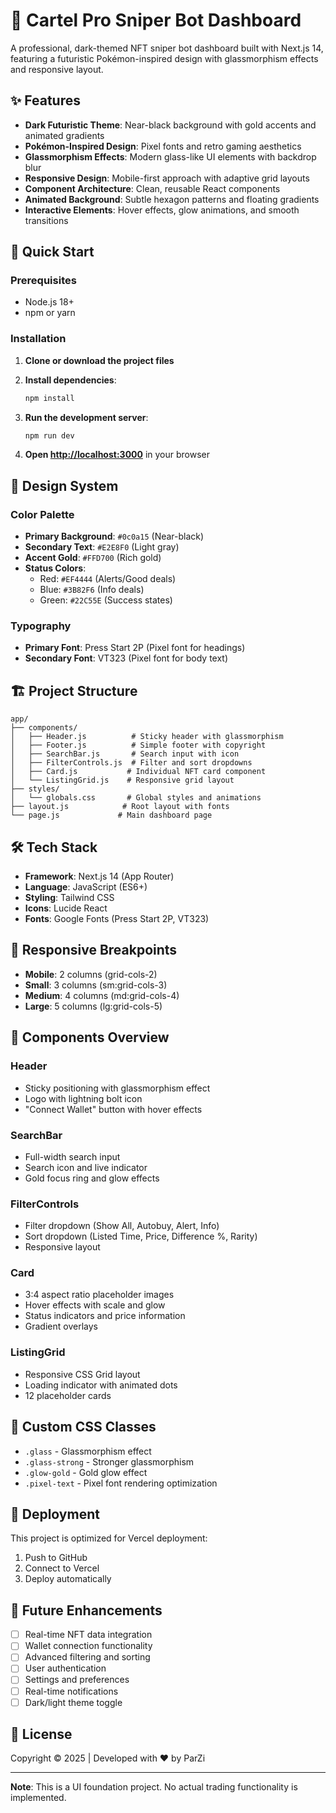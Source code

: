 # 🎯 Cartel Pro Sniper Bot Dashboard

A professional, dark-themed NFT sniper bot dashboard built with Next.js 14, featuring a futuristic Pokémon-inspired design with glassmorphism effects and responsive layout.

## ✨ Features

- **Dark Futuristic Theme**: Near-black background with gold accents and animated gradients
- **Pokémon-Inspired Design**: Pixel fonts and retro gaming aesthetics
- **Glassmorphism Effects**: Modern glass-like UI elements with backdrop blur
- **Responsive Design**: Mobile-first approach with adaptive grid layouts
- **Component Architecture**: Clean, reusable React components
- **Animated Background**: Subtle hexagon patterns and floating gradients
- **Interactive Elements**: Hover effects, glow animations, and smooth transitions

## 🚀 Quick Start

### Prerequisites

- Node.js 18+ 
- npm or yarn

### Installation

1. **Clone or download the project files**

2. **Install dependencies**:
   ```bash
   npm install
   ```

3. **Run the development server**:
   ```bash
   npm run dev
   ```

4. **Open [http://localhost:3000](http://localhost:3000)** in your browser

## 🎨 Design System

### Color Palette
- **Primary Background**: `#0c0a15` (Near-black)
- **Secondary Text**: `#E2E8F0` (Light gray)
- **Accent Gold**: `#FFD700` (Rich gold)
- **Status Colors**:
  - Red: `#EF4444` (Alerts/Good deals)
  - Blue: `#3B82F6` (Info deals)
  - Green: `#22C55E` (Success states)

### Typography
- **Primary Font**: Press Start 2P (Pixel font for headings)
- **Secondary Font**: VT323 (Pixel font for body text)

## 🏗️ Project Structure

```
app/
├── components/
│   ├── Header.js          # Sticky header with glassmorphism
│   ├── Footer.js          # Simple footer with copyright
│   ├── SearchBar.js       # Search input with icon
│   ├── FilterControls.js  # Filter and sort dropdowns
│   ├── Card.js           # Individual NFT card component
│   └── ListingGrid.js    # Responsive grid layout
├── styles/
│   └── globals.css       # Global styles and animations
├── layout.js            # Root layout with fonts
└── page.js             # Main dashboard page
```

## 🛠️ Tech Stack

- **Framework**: Next.js 14 (App Router)
- **Language**: JavaScript (ES6+)
- **Styling**: Tailwind CSS
- **Icons**: Lucide React
- **Fonts**: Google Fonts (Press Start 2P, VT323)

## 📱 Responsive Breakpoints

- **Mobile**: 2 columns (grid-cols-2)
- **Small**: 3 columns (sm:grid-cols-3)
- **Medium**: 4 columns (md:grid-cols-4)
- **Large**: 5 columns (lg:grid-cols-5)

## 🎯 Components Overview

### Header
- Sticky positioning with glassmorphism effect
- Logo with lightning bolt icon
- "Connect Wallet" button with hover effects

### SearchBar
- Full-width search input
- Search icon and live indicator
- Gold focus ring and glow effects

### FilterControls
- Filter dropdown (Show All, Autobuy, Alert, Info)
- Sort dropdown (Listed Time, Price, Difference %, Rarity)
- Responsive layout

### Card
- 3:4 aspect ratio placeholder images
- Hover effects with scale and glow
- Status indicators and price information
- Gradient overlays

### ListingGrid
- Responsive CSS Grid layout
- Loading indicator with animated dots
- 12 placeholder cards

## 🎨 Custom CSS Classes

- `.glass` - Glassmorphism effect
- `.glass-strong` - Stronger glassmorphism
- `.glow-gold` - Gold glow effect
- `.pixel-text` - Pixel font rendering optimization

## 🚀 Deployment

This project is optimized for Vercel deployment:

1. Push to GitHub
2. Connect to Vercel
3. Deploy automatically

## 🔮 Future Enhancements

- [ ] Real-time NFT data integration
- [ ] Wallet connection functionality
- [ ] Advanced filtering and sorting
- [ ] User authentication
- [ ] Settings and preferences
- [ ] Real-time notifications
- [ ] Dark/light theme toggle

## 📄 License

Copyright © 2025 | Developed with ❤️ by ParZi

---

**Note**: This is a UI foundation project. No actual trading functionality is implemented.